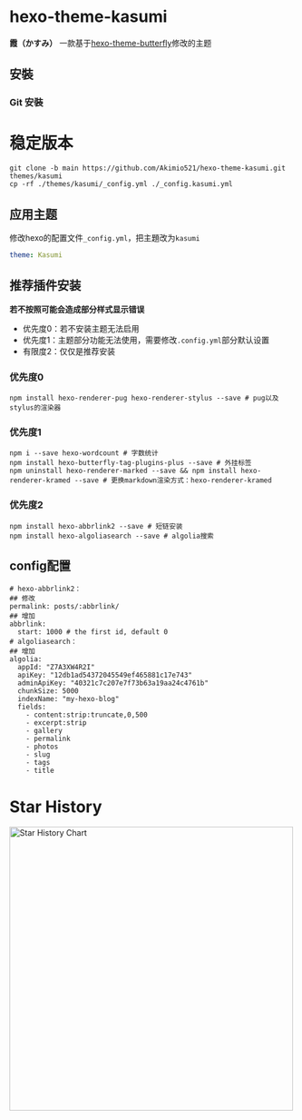 # hexo-theme-kasumi
**霞（かすみ）** 一款基于[hexo-theme-butterfly](https://github.com/jerryc127/hexo-theme-butterfly)修改的主题

## 安裝
### Git 安裝
# 稳定版本
```shell
git clone -b main https://github.com/Akimio521/hexo-theme-kasumi.git themes/kasumi
cp -rf ./themes/kasumi/_config.yml ./_config.kasumi.yml
```

## 应用主题
修改hexo的配置文件`_config.yml`，把主題改为`kasumi`
```yml
theme: Kasumi
```

## 推荐插件安装
**若不按照可能会造成部分样式显示错误**
- 优先度0：若不安装主题无法启用
- 优先度1：主题部分功能无法使用，需要修改`.config.yml`部分默认设置
- 有限度2：仅仅是推荐安装
### 优先度0
```shell
npm install hexo-renderer-pug hexo-renderer-stylus --save # pug以及stylus的渲染器
```

### 优先度1
```shell
npm i --save hexo-wordcount # 字数统计
npm install hexo-butterfly-tag-plugins-plus --save # 外挂标签
npm uninstall hexo-renderer-marked --save && npm install hexo-renderer-kramed --save # 更换markdown渲染方式：hexo-renderer-kramed
```

### 优先度2
```shell
npm install hexo-abbrlink2 --save # 短链安装
npm install hexo-algoliasearch --save # algolia搜索
```

## config配置
```
# hexo-abbrlink2：
## 修改
permalink: posts/:abbrlink/
## 增加
abbrlink:
  start: 1000 # the first id, default 0
# algoliasearch：
## 增加
algolia:
  appId: "Z7A3XW4R2I"
  apiKey: "12db1ad54372045549ef465881c17e743"
  adminApiKey: "40321c7c207e7f73b63a19aa24c4761b"
  chunkSize: 5000
  indexName: "my-hexo-blog"
  fields:
    - content:strip:truncate,0,500
    - excerpt:strip
    - gallery
    - permalink
    - photos
    - slug
    - tags
    - title
```

# Star History
<a href="https://github.com/Akimio521/hexo-theme-Kasumi/stargazers">
    <img width="500" alt="Star History Chart" src="https://api.star-history.com/svg?repos=Akimio521/hexo-theme-kasumi&type=Date">
</a>